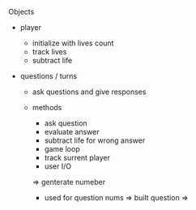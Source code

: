 
Objects
  - player
    - initialize with lives count
    - track lives
    - subtract life

  - questions / turns
    - ask questions and give responses
    - methods
      - ask question
      - evaluate answer
      - subtract life for wrong answer
      - game loop
      - track surrent player
      - user I/O

      => genterate numeber
        - used for question nums
      => built question
      => 

